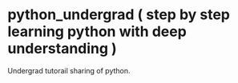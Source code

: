 # python_undergrad ( step by step learning python with deep understanding )
Undergrad tutorail sharing of python.


